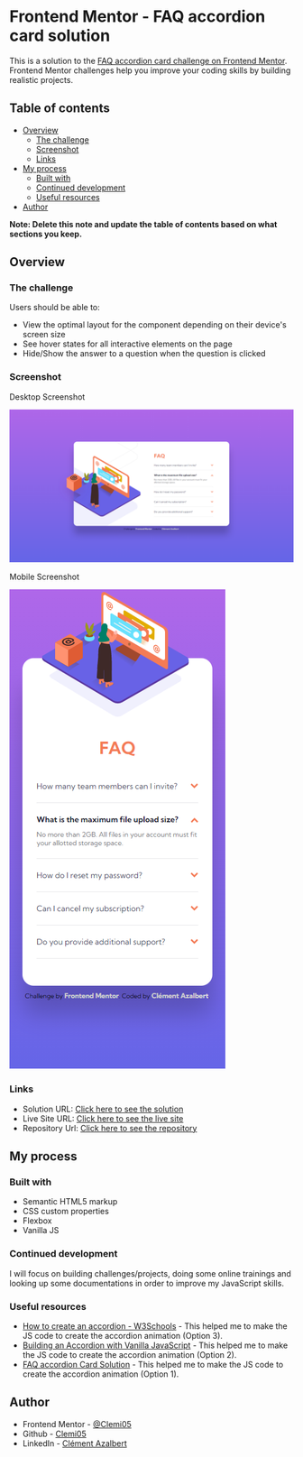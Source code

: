 # Frontend Mentor - FAQ accordion card solution

This is a solution to the [FAQ accordion card challenge on Frontend Mentor](https://www.frontendmentor.io/challenges/faq-accordion-card-XlyjD0Oam). Frontend Mentor challenges help you improve your coding skills by building realistic projects.

## Table of contents

- [Overview](#overview)
  - [The challenge](#the-challenge)
  - [Screenshot](#screenshot)
  - [Links](#links)
- [My process](#my-process)
  - [Built with](#built-with)
  - [Continued development](#continued-development)
  - [Useful resources](#useful-resources)
- [Author](#author)

**Note: Delete this note and update the table of contents based on what sections you keep.**

## Overview

### The challenge

Users should be able to:

- View the optimal layout for the component depending on their device's screen size
- See hover states for all interactive elements on the page
- Hide/Show the answer to a question when the question is clicked

### Screenshot

Desktop Screenshot

![Desktop Screenshot](./images/faq-accordion-card-frontend-mentors_desktop-screenshot.png)

Mobile Screenshot

![Mobile Screenshot](./images/faq-accordion-card-frontend-mentors_mobile-screenshot.png)


### Links

- Solution URL: [Click here to see the solution](https://www.frontendmentor.io/solutions/faq-accordion-card-716DJRuDm)
- Live Site URL: [Click here to see the live site](https://clemi05.github.io/faq-accordion-card-frontend-mentors)
- Repository Url: [Click here to see the repository](https://github.com/Clemi05/faq-accordion-card-frontend-mentors)

## My process

### Built with

- Semantic HTML5 markup
- CSS custom properties
- Flexbox
- Vanilla JS


### Continued development

I will focus on building challenges/projects, doing some online trainings and looking up some documentations
in order to improve my JavaScript skills.


### Useful resources

- [How to create an accordion - W3Schools](https://www.w3schools.com/howto/howto_js_accordion.asp) - This helped me to make the JS code to create the accordion animation (Option 3).
- [Building an Accordion with Vanilla JavaScript](https://javascript.plainenglish.io/building-an-accordion-with-vanilla-javascript-8440ab8f07ff) - This helped me to make the JS code to create the accordion animation (Option 2).
- [FAQ accordion Card Solution](https://lm-faq-accordion-card.netlify.app/) - This helped me to make the JS code to create the accordion animation (Option 1).

## Author

- Frontend Mentor - [@Clemi05](https://www.frontendmentor.io/profile/Clemi05)
- Github - [Clemi05](https://github.com/Clemi05)
- LinkedIn - [Clément Azalbert](https://www.linkedin.com/in/clement-azalbert/)
